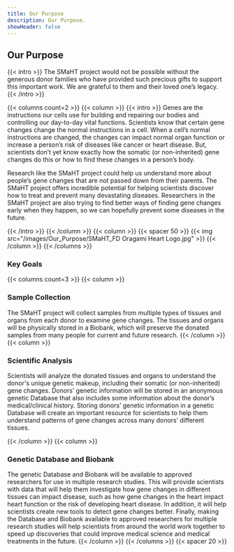 ```yaml
---
title: Our Purpose
description: Our Purpose.
showHeader: false
---
```


## Our Purpose



{{< intro >}}
The SMaHT project would not be possible without the generous donor families who have provided such precious gifts to support this important work. We are grateful to them and their loved one’s legacy.
{{< /intro >}}

{{< columns count=2 >}}
{{< column >}}
{{< intro >}}
Genes are the instructions our cells use for building and repairing our bodies and controlling our day-to-day vital functions. Scientists know that certain gene changes change the normal instructions in a cell. When a cell’s normal instructions are changed, the changes can impact normal organ function or increase a person’s risk of diseases like cancer or heart disease. But, scientists don’t yet know exactly how the somatic (or non-inherited) gene changes do this or how to find these changes in a person’s body.

Research like the SMaHT project could help us understand more about people’s gene changes that are not passed down from their parents. The SMaHT project offers incredible potential for helping scientists discover how to treat and prevent many devastating diseases. Researchers in the SMaHT project are also trying to find better ways of finding gene changes early when they happen, so we can hopefully prevent some diseases in the future.

{{< /intro >}}
{{< /column >}}
{{< column >}}
{{< spacer 50 >}}
{{< img src="/images/Our_Purpose/SMaHT_FD Oragami Heart Logo.jpg" >}}
{{< /column >}}
{{< /columns >}}

### Key Goals

{{< columns count=3 >}}
{{< column >}}

### Sample Collection

The SMaHT project will collect samples from multiple types of tissues and organs from each donor to examine gene changes. The tissues and organs will be physically stored in a Biobank, which will preserve the donated samples from many people for current and future research.
{{< /column >}}
{{< column >}}

### Scientific Analysis
Scientists will analyze the donated tissues and organs to understand the donor's unique genetic makeup, including their somatic (or non-inherited) gene changes. Donors’ genetic information will be stored in an anonymous genetic Database that also includes some information about the donor’s medical/clinical history. Storing donors’ genetic information in a genetic Database will create an important resource for scientists to help them understand patterns of gene changes across many donors’ different tissues.

{{< /column >}}
{{< column >}}

### Genetic Database and Biobank
The genetic Database and Biobank will be available to approved researchers for use in multiple research studies. This will provide scientists with data that will help them investigate how gene changes in different tissues can impact disease, such as how gene changes in the heart impact heart function or the risk of developing heart disease. In addition, it will help scientists create new tools to detect gene changes better. Finally, making the Database and Biobank available to approved researchers for multiple research studies will help scientists from around the world work together to speed up discoveries that could improve medical science and medical treatments in the future.
{{< /column >}}
{{< /columns >}}
{{< spacer 20 >}}
